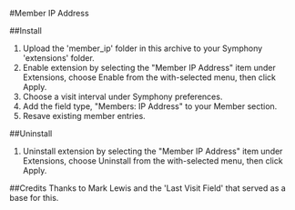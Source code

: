 #Member IP Address

##Install

1. Upload the 'member_ip' folder in this archive to your Symphony
   'extensions' folder.
2. Enable extension by selecting the "Member IP Address" item under Extensions, choose Enable
   from the with-selected menu, then click Apply.
3. Choose a visit interval under Symphony preferences.
4. Add the field type, "Members: IP Address" to your Member section.
5. Resave existing member entries.

##Uninstall

1. Uninstall extension by selecting the "Member IP Address" item under Extensions, choose Uninstall from the with-selected menu, then click Apply.

##Credits
Thanks to Mark Lewis and the 'Last Visit Field' that served as a base for this.
